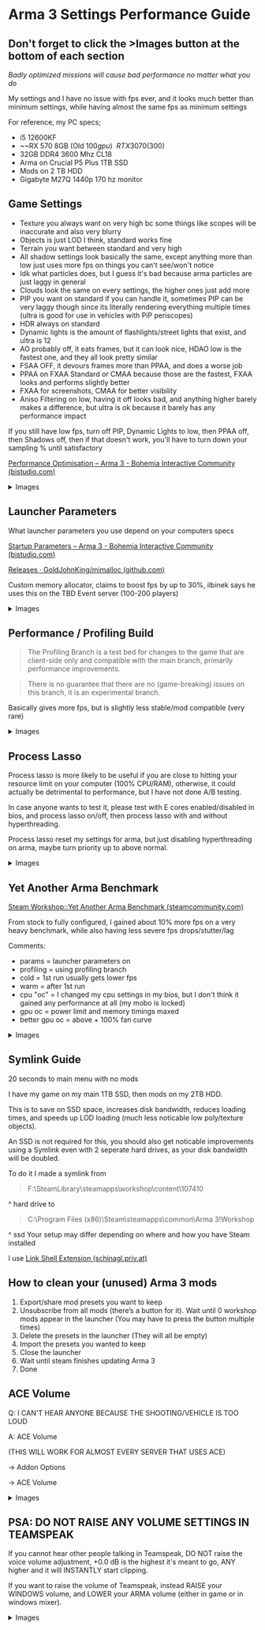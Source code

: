 # Arma 3 Settings Performance Guide
## Don't forget to click the >Images button at the bottom of each section

*Badly optimized missions will cause bad performance no matter what you do*

My settings and I have no issue with fps ever, and it looks much better than minimum settings, while having almost the same fps as minimum settings

For reference, my PC specs;
- i5 12600KF
- ~~RX 570 8GB (Old $100 gpu)~~ RTX 3070 ($300)
- 32GB DDR4 3600 Mhz CL18
- Arma on Crucial P5 Plus 1TB SSD
- Mods on 2 TB HDD
- Gigabyte M27Q 1440p 170 hz monitor

## Game Settings

- Texture you always want on very high bc some things like scopes will be inaccurate and also very blurry
- Objects is just LOD I think, standard works fine
- Terrain you want between standard and very high
- All shadow settings look basically the same, except anything more than low just uses more fps on things you can't see/won't notice
- Idk what particles does, but I guess it's bad because arma particles are just laggy in general
- Clouds look the same on every settings, the higher ones just add more
- PIP you want on standard if you can handle it, sometimes PIP can be very laggy though since its literally rendering everything multiple times
(ultra is good for use in vehicles with PiP periscopes)
- HDR always on standard
- Dynamic lights is the amount of flashlights/street lights that exist, and ultra is 12
- AO probably off, it eats frames, but it can look nice, HDAO low is the fastest one, and they all look pretty similar
- FSAA OFF, it devours frames more than PPAA, and does a worse job
- PPAA on FXAA Standard or CMAA because those are the fastest, FXAA looks and performs slightly better
- FXAA for screenshots, CMAA for better visibility
- Aniso Filtering on low, having it off looks bad, and anything higher barely makes a difference, but ultra is ok because it barely has any performance impact

If you still have low fps, turn off PIP, Dynamic Lights to low, then PPAA off, then Shadows off, then if that doesn't work, you'll have to turn down your sampling % until satisfactory


[Performance Optimisation – Arma 3 - Bohemia Interactive Community (bistudio.com)](https://community.bistudio.com/wiki/Arma_3:_Performance_Optimisation#General)
<details>
<summary>Images</summary>

![img](images/settings1.png)
![img](images/settings2.png)
![img](images/settings3.png)
</details>


## Launcher Parameters

What launcher parameters you use depend on your computers specs

[Startup Parameters – Arma 3 - Bohemia Interactive Community (bistudio.com)](https://community.bistudio.com/wiki/Arma_3:_Startup_Parameters)

[Releases · GoldJohnKing/mimalloc (github.com)](https://github.com/GoldJohnKing/mimalloc/releases)

Custom memory allocator, claims to boost fps by up to 30%, ilbinek says he uses this on the TBD Event server (100-200 players)
<details>
<summary>Images</summary>

![img](images/launcher.png)
</details>


## Performance / Profiling Build

> The Profiling Branch is a test bed for changes to the game that are client-side only and compatible with the main branch, primarily performance improvements.

> There is no guarantee that there are no (game-breaking) issues on this branch, it is an experimental branch.

Basically gives more fps, but is slightly less stable/mod compatible (very rare)
<details>
<summary>Images</summary>

![img](images/profiling.png)
</details>


## Process Lasso

Process lasso is more likely to be useful if you are close to hitting your resource limit on your computer (100% CPU/RAM), otherwise, it could actually be detrimental to performance, but I have not done A/B testing.

In case anyone wants to test it, please test with E cores enabled/disabled in bios, and process lasso on/off, then process lasso with and without hyperthreading.

Process lasso reset my settings for arma, but just disabling hyperthreading on arma, maybe turn priority up to above normal.

<details>
<summary>Images</summary>

![img](images/plasso.png)
</details>


## Yet Another Arma Benchmark

[Steam Workshop::Yet Another Arma Benchmark (steamcommunity.com)](https://steamcommunity.com/sharedfiles/filedetails/?id=375092418)

From stock to fully configured, I gained about 10% more fps on a very heavy benchmark, while also having less severe fps drops/stutter/lag

Comments:
- params = launcher parameters on
- profiling = using profiling branch
- cold = 1st run usually gets lower fps
- warm = after 1st run
- cpu "oc" = I changed my cpu settings in my bios, but I don't think it gained any performance at all (my mobo is locked)
- gpu oc = power limit and memory timings maxed
- better gpu oc = above + 100% fan curve
<details>
<summary>Images</summary>

![img](images/b1.png)
![img](images/b2.png)
</details>


## Symlink Guide
20 seconds to main menu with no mods

I have my game on my main 1TB SSD, then mods on my 2TB HDD.

This is to save on SSD space, increases disk bandwidth, reduces loading times, and speeds up LOD loading (much less noticable low poly/texture objects).

An SSD is not required for this, you should also get noticable improvements using a Symlink even with 2 seperate hard drives, as your disk bandwidth will be doubled.

To do it I made a symlink from
> F:\SteamLibrary\steamapps\workshop\content\107410

^ hard drive
to
> C:\Program Files (x86)\Steam\steamapps\common\Arma 3\!Workshop

^ ssd
Your setup may differ depending on where and how you have Steam installed

I use [Link Shell Extension (schinagl.priv.at)](https://schinagl.priv.at/nt/hardlinkshellext/linkshellextension.html)


## How to clean your (unused) Arma 3 mods

1. Export/share mod presets you want to keep
2. Unsubscribe from all mods (there’s a button for it). Wait until 0 workshop mods appear in the launcher (You may have to press the button multiple times)
3. Delete the presets in the launcher (They will all be empty)
4. Import the presets you wanted to keep
5. Close the launcher
6. Wait until steam finishes updating Arma 3
7. Done

## ACE Volume

Q: I CAN'T HEAR ANYONE BECAUSE THE SHOOTING/VEHICLE IS TOO LOUD

A: ACE Volume

(THIS WILL WORK FOR ALMOST EVERY SERVER THAT USES ACE)

-> Addon Options

-> ACE Volume
<details>
<summary>Images</summary>

![img](images/av1.png)

^ My personal settings

PART 2: Bind a key to toggle it manually!

-> Controls

-> Configure Addons

-> ACE Common

-> Toggle Volume


![img](images/av2.png)

This is the App Menu key btw v (It's not commonly used) (Any other key will also work)

![img](images/av3.png)
</details>

## PSA: DO NOT RAISE ANY VOLUME SETTINGS IN TEAMSPEAK

If you cannot hear other people talking in Teamspeak, DO NOT raise the voice volume adjustment, +0.0 dB is the highest it's meant to go, ANY higher and it will INSTANTLY start clipping.

If you want to raise the volume of Teamspeak, instead RAISE your WINDOWS volume, and LOWER your ARMA volume (either in game or in windows mixer).

<details>
<summary>Images</summary>

Recommended Settings
![img](images/ts1.png)

I also recommend disabling ONLY these notification/soundpack settings, instead of muting all or keeping all open.
It will remove the annoying "User joined your channel" sound, but every other notification will still play, which are much less frequent.
![img](images/ts2.png)
</details>


